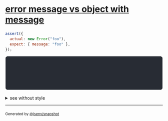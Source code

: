 # [error message vs object with message](../../error.test.js#L23)

```js
assert({
  actual: new Error("foo"),
  expect: { message: "foo" },
});
```

![img](throw.svg)

<details>
  <summary>see without style</summary>

```console
AssertionError: actual and expect are different

actual: Error: foo
expect: {
  message: "foo",
}
```

</details>

---

<sub>
  Generated by <a href="https://github.com/jsenv/core/tree/main/packages/independent/snapshot">@jsenv/snapshot</a>
</sub>